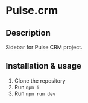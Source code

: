 # Pulse.crm  

## Description  

Sidebar for Pulse CRM project.  

## Installation & usage  

1. Clone the repository  
2. Run `npm i`  
3. Run `npm run dev`  

